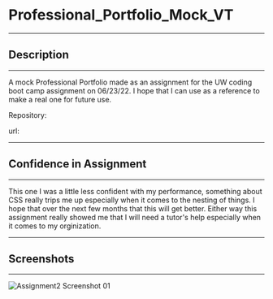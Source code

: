 # Professional_Portfolio_Mock_VT

---

## Description

---

A mock Professional Portfolio made as an assignment for the UW coding boot camp assignment on 06/23/22. I hope that I can use as a reference to make a real one for future use. 


Repository:

url: 

---

## Confidence in Assignment

---

This one I was a little less confident with my performance, something about CSS really trips me up especially when it comes to the nesting of things. I hope that over the next few months that this will get better. Either way this assignment really showed me that I will need a tutor's help especially when it comes to my orginization. 

---

## Screenshots

---

![Assignment2 Screenshot 01](https://user-images.githubusercontent.com/31176226/175450902-c156c34a-c4b7-4cb0-91da-5e5f321abd43.png)
